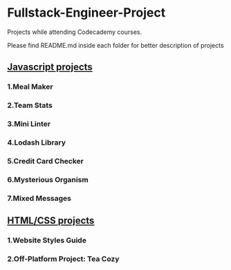 # Fullstack-Engineer-Project
Projects while attending Codecademy courses.

Please find README.md inside each folder for better description of projects

## [Javascript projects](../main/JavaScript%20Project)
### 1.Meal Maker
### 2.Team Stats
### 3.Mini Linter
### 4.Lodash Library
### 5.Credit Card Checker
### 6.Mysterious Organism
### 7.Mixed Messages

## [HTML/CSS projects](../main/HTML-CSS/Website%20Style%20Guide)
### 1.Website Styles Guide
### 2.Off-Platform Project: Tea Cozy
